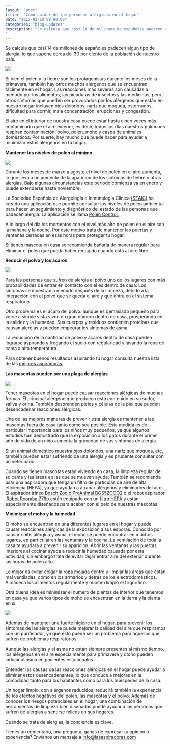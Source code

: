 ```yaml
---
layout: "post"
title:  "Cómo cuidar de las personas alérgicas en el hogar"
date: "2017-03-10 08:00:00"
categories: "blog-updates"
description: "Se calcula que casi 14 de millones de españoles padecen algún tipo de alergia, lo que supone cerca del 30 por ciento de la población de nuestro país.
"
---
```


Se calcula que casi 14 de millones de españoles padecen algún tipo de alergia, lo que supone cerca del 30 por ciento de la población de nuestro país.

![](https://s3-us-west-2.amazonaws.com/notion-static/f6577a9ab1db4851bdfd64acd9f68064/allergy-1738191_640.jpg)

Si bien el polen y la fiebre son los protagonistas durante los meses de la primavera, también hay otros muchos alérgenos que se encuentran fácilmente en el hogar.
Las reacciones más severas son causadas a menudo por los alimentos, las picaduras de insectos y las medicinas, pero otros síntomas que pueden ser provocados por los alérgenos que están en nuestro hogar incluyen ojos doloridos, nariz que moquea, estornudos, dificultad para dormir, mala concentración, erupciones y congestión.

El aire en el interior de nuestra casa puede estar hasta cinco veces más contaminado que el aire exterior, es decir, todos los días nuestros pulmones respiran contaminación, polvo, polen, moho y caspa de animales domésticos. Por suerte, hay mucho que puede hacer para ayudar a minimizar estos alérgenos en tu hogar.											

 **Mantener los niveles de polen al mínimo**

![](https://s3-us-west-2.amazonaws.com/notion-static/da6173b1617a4908b204d1c56812659b/dandelion-761104_640.jpg)

Durante los meses de marzo a agosto el nivel de polen en el aire aumenta, lo que lleva a un aumento de la aparicion de los síntomas de fiebre y otras alergias. Bajo algunas circunstancias este período comienza ya en enero y puede extenderse hasta noviembre.

La Sociedad Española de Alergología e Inmunología Clínica [(SEAIC)](http://www.seaic.org/) ha creado una aplicación que permite consultar los niveles de polen ambiental para hacer un seguimiento y diagnóstico del estado de las personas que padecen alergia. La aplicación se llama [Polen Control.](http://www.polencontrol.com/) 	

A lo largo del día los momentos con el nivel más alto de polen en el aire son la mañana y la noche. Por este motivo trata de mantener las puertas y ventanas cerradas en esas horas para proteger tu hogar.

Si tienes mascota en casa se recomienda bañarla de manera regular para eliminar el polen que pueda haber recogido cuando está al aire libre. 					

 **Reducir el polvo y los ácaros** 							

![](https://s3-us-west-2.amazonaws.com/notion-static/b739f6a7fdba43769e52a0e0c880aa79/yellow-mite-847862_640.jpg)

Para las personas que sufren de alergia al polvo uno de los lugares con más probabilidades de entrar en contacto con él es dentro de casa. Los síntomas se muestran a menudo después de la limpieza, debido a la interacción con el polvo que se queda el aire y que entra en el sistema respiratorio.											

Otro problema es el ácaro del polvo: aunque es demasiado pequeño para verse a simple vista viven en gran número dentro de casa, prosperando en la calidez y la humedad. Sus cuerpos y residuos contienen proteínas que causan alergias y pueden empeorar los síntomas de asma.												

La reducción de la cantidad de polvo y ácaros dentro de casa pueden lograrse aspirando y fregando el suelo con regularidad y lavando la ropa de cama a alta temperatura.

Para obtener buenos resultados aspirando tu hogar consulta nuestra lista de las [ mejores aspiradoras.](http://www.lasaspiradoras.com/)

 **Las mascotas pueden ser una plaga de alérgias**

![](https://s3-us-west-2.amazonaws.com/notion-static/0c41644367094c7a83adcb7ad59d2a1c/cat-and-dog-775116_640.jpg)

Tener mascotas en el hogar puede causar reacciones alérgicas de muchas formas. El principal alérgeno que producen está contenido en su sudor, saliva y orina. También desprenden pieles y células de la piel que pueden desencadenar reacciones alérgicas. 			

Una de las mejores maneras de prevenir esta alergia es mantener a las mascotas fuera de casa tanto como sea posible. Esta medida es de particular importancia para los niños muy pequeños, ya que algunos estudios han demostrado que la exposición a los gatos durante el primer año de vida de un niño aumenta la gravedad de sus síntomas de alergia. 					 

Si un animal doméstico muestra ojos doloridos, una nariz que moquea, etc, también pueden estar sufriendo de una alergia y es prudente consultar con un veterinario.				

Cuando se tienen mascotas están viviendo en casa, la limpieza regular de su cama y las áreas en las que se mueven ayuda. También se recomienda usar una aspiradora que tenga un filtro de partículas de aire de alta eficiencia (HEPA), ya que ayudan a atrapar alérgenos y eliminarlos del aire. El aspirador trineo [Bosch Zoo o ProAnimal BGS5ZOOO2](http://www.lasaspiradoras.com/test-bosch-Zoo-o-ProAnimal-BGS5ZOOO2/) o el robot aspirador [iRobot Roomba 776p ](http://www.lasaspiradoras.com/test-iRobot-roomba-776p/) están equipado con un [filtro HEPA](https://es.wikipedia.org/wiki/HEPA) y están especialmente diseñados para acabar con el pelo de nuestras mascotas.

 **Minimizar el moho y la humedad** 					

El moho se encuentran en una diferentes lugares en el hogar y puede causar reacciones alérgicas de la exposición a sus esporas. Conocido por causar rinitis alérgica y asma, el moho se puede encontrar en muchos lugares, en particular en las ventanas y la cocina. La ventilación de toda la casa te ayudará a prevenir su aparicion.
Abrir las ventanas y las puertas interiores al cocinar ayuda a reducir la humedad causada por esta actividad, sin embargo trata de evitar dejar entrar aire del exterior durante las horas de polen alto.

Lo mejor es evitar colgar la ropa mojada dentro y limpiar las áreas que están mal ventiladas, como en los armarios y detrás de los electrodomésticos. Almacena los alimentos regularmente y manten limpio el frigorífico.												

Otra buena idea es minimizar el número de plantas de interior que tenemos en casa ya que varios tipos de moho se encuentran en la tierra y la planta en sí.						

![](https://s3-us-west-2.amazonaws.com/notion-static/ef49ddbe5424490ba9c186f9d1a90f33/plant-791052_640.jpg)

Además de mantener una fuerte higiene en el hogar, para prevenir los síntomas de las alergias se puede mejorar la calidad del aire que respiramos con un purificador, ya que esto puede ser un problema para aquellos que sufren de problemas respiratorios.

Aunque las alergias y el asma no están siempre presentes al mismo tiempo, los alérgenos en el aire especialmente para primavera y otoño pueden inducir al asma en pacientes estacionales.					

Entender las causas de las reacciones alérgicas en el hogar puede ayudar a eliminar estos desencadenantes, lo que conduce a mejoras en la comodidad tanto para los habitantes como para los huéspedes de la casa.

Un hogar limpio, con alérgenos reducidos, reducirá también la experiencia de los efectos negativos del polen, las mascotas y el polvo. Además de conocer los riesgos potenciales en el hogar, una combinación de herramientas de limpieza bien diseñadas puede ayudar a las personas que sufren de alergias a sentirse felices en sus hogares.

Cuando se trata de alergias, la conciencia es clave.

Tienes un comentario, una pregunta, ganas de expresar tu opinión o experiencia? Envíanos un mensaje a info@lasaspiradoras.com
